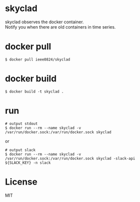 # skyclad
skyclad observes the docker container.  
Notify you when there are old containers in time series.

# docker pull
```
$ docker pull ieee0824/skyclad
```

# docker build
```
$ docker build -t skyclad .
```

# run
```
# output stdout
$ docker run --rm --name skyclad -v /var/run/docker.sock:/var/run/docker.sock skyclad
```
or
```
# output slack
$ docker run --rm --name skyclad -v /var/run/docker.sock:/var/run/docker.sock skyclad -slack-api ${SLACK_KEY} -n slack
```

# License
MIT